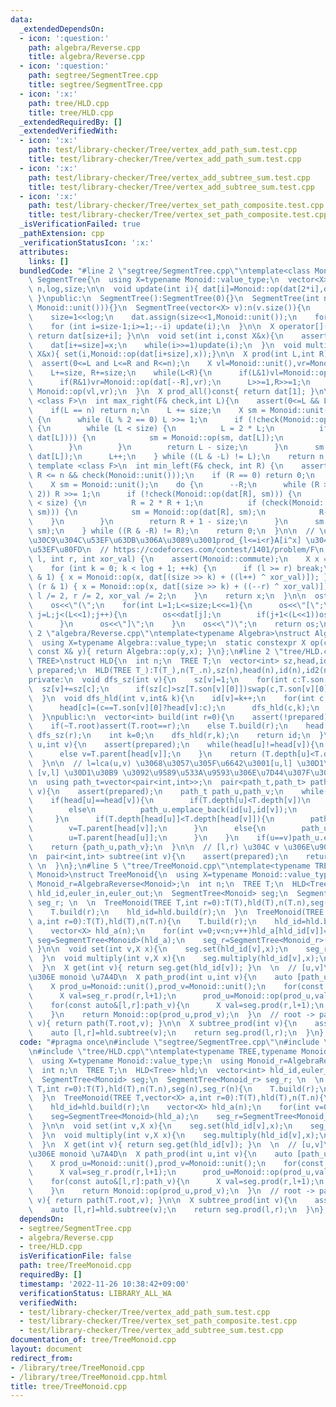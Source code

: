 ```yaml
---
data:
  _extendedDependsOn:
  - icon: ':question:'
    path: algebra/Reverse.cpp
    title: algebra/Reverse.cpp
  - icon: ':question:'
    path: segtree/SegmentTree.cpp
    title: segtree/SegmentTree.cpp
  - icon: ':x:'
    path: tree/HLD.cpp
    title: tree/HLD.cpp
  _extendedRequiredBy: []
  _extendedVerifiedWith:
  - icon: ':x:'
    path: test/library-checker/Tree/vertex_add_path_sum.test.cpp
    title: test/library-checker/Tree/vertex_add_path_sum.test.cpp
  - icon: ':x:'
    path: test/library-checker/Tree/vertex_add_subtree_sum.test.cpp
    title: test/library-checker/Tree/vertex_add_subtree_sum.test.cpp
  - icon: ':x:'
    path: test/library-checker/Tree/vertex_set_path_composite.test.cpp
    title: test/library-checker/Tree/vertex_set_path_composite.test.cpp
  _isVerificationFailed: true
  _pathExtension: cpp
  _verificationStatusIcon: ':x:'
  attributes:
    links: []
  bundledCode: "#line 2 \"segtree/SegmentTree.cpp\"\ntemplate<class Monoid>\nclass\
    \ SegmentTree{\n  using X=typename Monoid::value_type;\n  vector<X> dat;\n  int\
    \ n,log,size;\n\n  void update(int i){ dat[i]=Monoid::op(dat[2*i],dat[2*i+1]);\
    \ }\npublic:\n  SegmentTree():SegmentTree(0){}\n  SegmentTree(int n):SegmentTree(vector<X>(n,\
    \ Monoid::unit())){}\n  SegmentTree(vector<X> v):n(v.size()){\n    for(log=1;(1<<log)<n;log++){}\n\
    \    size=1<<log;\n    dat.assign(size<<1,Monoid::unit());\n    for (int i=0;i<n;++i)dat[size+i]=v[i];\n\
    \    for (int i=size-1;i>=1;--i) update(i);\n  }\n\n  X operator[](int i)const{\
    \ return dat[size+i]; }\n\n  void set(int i,const X&x){\n    assert(0<=i and i<n);\n\
    \    dat[i+=size]=x;\n    while(i>>=1)update(i);\n  }\n  void multiply(int i,const\
    \ X&x){ set(i,Monoid::op(dat[i+size],x));}\n\n  X prod(int L,int R)const{\n  \
    \  assert(0<=L and L<=R and R<=n);\n    X vl=Monoid::unit(),vr=Monoid::unit();\n\
    \    L+=size, R+=size;\n    while(L<R){\n      if(L&1)vl=Monoid::op(vl,dat[L++]);\n\
    \      if(R&1)vr=Monoid::op(dat[--R],vr);\n      L>>=1,R>>=1;\n    }\n    return\
    \ Monoid::op(vl,vr);\n  }\n  X prod_all()const{ return dat[1]; }\n\n  template\
    \ <class F>\n  int max_right(F& check,int L){\n    assert(0<=L && L<=n && check(Monoid::unit()));\n\
    \    if(L == n) return n;\n    L += size;\n    X sm = Monoid::unit();\n    do\
    \ {\n      while (L % 2 == 0) L >>= 1;\n      if (!check(Monoid::op(sm, dat[L])))\
    \ {\n        while (L < size) {\n          L = 2 * L;\n          if (check(Monoid::op(sm,\
    \ dat[L]))) {\n            sm = Monoid::op(sm, dat[L]);\n            L++;\n  \
    \        }\n        }\n        return L - size;\n      }\n      sm = Monoid::op(sm,\
    \ dat[L]);\n      L++;\n    } while ((L & -L) != L);\n    return n;\n  }\n\n \
    \ template <class F>\n  int min_left(F& check, int R) {\n    assert(0 <= R &&\
    \ R <= n && check(Monoid::unit()));\n    if (R == 0) return 0;\n    R += size;\n\
    \    X sm = Monoid::unit();\n    do {\n      --R;\n      while (R > 1 && (R %\
    \ 2)) R >>= 1;\n      if (!check(Monoid::op(dat[R], sm))) {\n        while (R\
    \ < size) {\n          R = 2 * R + 1;\n          if (check(Monoid::op(dat[R],\
    \ sm))) {\n            sm = Monoid::op(dat[R], sm);\n            R--;\n      \
    \    }\n        }\n        return R + 1 - size;\n      }\n      sm = Monoid::op(dat[R],\
    \ sm);\n    } while ((R & -R) != R);\n    return 0;\n  }\n\n  // \u30E2\u30CE\u30A4\
    \u30C9\u304C\u53EF\u63DB\u306A\u3089\u3001prod_{l<=i<r}A[i^x] \u304C\u8A08\u7B97\
    \u53EF\u80FD\n  // https://codeforces.com/contest/1401/problem/F\n  X Xor_prod(int\
    \ l, int r, int xor_val) {\n    assert(Monoid::commute);\n    X x = Monoid::unit();\n\
    \    for (int k = 0; k < log + 1; ++k) {\n      if (l >= r) break;\n      if (l\
    \ & 1) { x = Monoid::op(x, dat[(size >> k) + ((l++) ^ xor_val)]); }\n      if\
    \ (r & 1) { x = Monoid::op(x, dat[(size >> k) + ((--r) ^ xor_val)]); }\n     \
    \ l /= 2, r /= 2, xor_val /= 2;\n    }\n    return x;\n  }\n\n  ostream& operator<<(ostream&os)const{\n\
    \    os<<\"(\";\n    for(int L=1;L<=size;L<<=1){\n      os<<\"[\";\n      for(int\
    \ j=L;j<(L<<1);j++){\n        os<<dat[j];\n        if(j+1<(L<<1))os<<\",\";\n\
    \      }\n      os<<\"]\";\n    }\n    os<<\")\";\n    return os;\n  }\n};\n#line\
    \ 2 \"algebra/Reverse.cpp\"\ntemplate<typename Algebra>\nstruct AlgebraReverse:Algebra{\n\
    \  using X=typename Algebra::value_type;\n  static constexpr X op(const X& x,\
    \ const X& y){ return Algebra::op(y,x); }\n};\n#line 2 \"tree/HLD.cpp\"\ntemplate<typename\
    \ TREE>\nstruct HLD{\n  int n;\n  TREE T;\n  vector<int> sz,head,id,id2;\n  bool\
    \ prepared;\n  HLD(TREE T_):T(T_),n(T_.n),sz(n),head(n),id(n),id2(n),prepared(false){}\n\
    private:\n  void dfs_sz(int v){\n    sz[v]=1;\n    for(int c:T.son[v]){\n    \
    \  sz[v]+=sz[c];\n      if(sz[c]>sz[T.son[v][0]])swap(c,T.son[v][0]);\n    }\n\
    \  }\n  void dfs_hld(int v,int& k){\n    id[v]=k++;\n    for(int c:T.son[v]){\n\
    \      head[c]=(c==T.son[v][0]?head[v]:c);\n      dfs_hld(c,k);\n    }\n    id2[v]=k;\n\
    \  }\npublic:\n  vector<int> build(int r=0){\n    assert(!prepared);prepared=true;\n\
    \    if(~T.root)assert(T.root==r);\n    else T.build(r);\n    head[r]=r;\n   \
    \ dfs_sz(r);\n    int k=0;\n    dfs_hld(r,k);\n    return id;\n  }\n\n  int lca(int\
    \ u,int v){\n    assert(prepared);\n    while(head[u]!=head[v]){\n      if(T.depth[head[u]]>T.depth[head[v]])u=T.parent[head[u]];\n\
    \      else v=T.parent[head[v]];\n    }\n    return (T.depth[u]<T.depth[v]?u:v);\n\
    \  }\n\n  // l=lca(u,v) \u3068\u3057\u305F\u6642\u3001[u,l] \u30D1\u30B9\u3068\
    \ [v,l] \u30D1\u30B9 \u3092\u9589\u533A\u9593\u306E\u7D44\u307F\u3067\u8FD4\u3059\
    \n  using path_t=vector<pair<int,int>>;\n  pair<path_t,path_t> path(int u,int\
    \ v){\n    assert(prepared);\n    path_t path_u,path_v;\n    while(u!=v){\n  \
    \    if(head[u]==head[v]){\n        if(T.depth[u]<T.depth[v])\n          path_v.emplace_back(id[v],id[u]);\n\
    \        else\n          path_u.emplace_back(id[u],id[v]);\n        break;\n \
    \     }\n      if(T.depth[head[u]]<T.depth[head[v]]){\n        path_v.emplace_back(id[v],id[head[v]]);\n\
    \        v=T.parent[head[v]];\n      }\n      else{\n        path_u.emplace_back(id[u],id[head[u]]);\n\
    \        u=T.parent[head[u]];\n      }\n    }\n    if(u==v)path_u.emplace_back(id[u],id[u]);\n\
    \    return {path_u,path_v};\n  }\n\n  // [l,r) \u304C v \u306E\u90E8\u5206\u6728\
    \n  pair<int,int> subtree(int v){\n    assert(prepared);\n    return {id[v],id2[v]};\
    \ \n  }\n};\n#line 5 \"tree/TreeMonoid.cpp\"\ntemplate<typename TREE,typename\
    \ Monoid>\nstruct TreeMonoid{\n  using X=typename Monoid::value_type;\n  using\
    \ Monoid_r=AlgebraReverse<Monoid>;\n  int n;\n  TREE T;\n  HLD<Tree> hld;\n  vector<int>\
    \ hld_id,euler_in,euler_out;\n  SegmentTree<Monoid> seg;\n  SegmentTree<Monoid_r>\
    \ seg_r; \n  \n  TreeMonoid(TREE T,int r=0):T(T),hld(T),n(T.n),seg(n),seg_r(n){\n\
    \    T.build(r);\n    hld_id=hld.build(r);\n  }\n  TreeMonoid(TREE T,vector<X>\
    \ a,int r=0):T(T),hld(T),n(T.n){\n    T.build(r);\n    hld_id=hld.build(r);\n\
    \    vector<X> hld_a(n);\n    for(int v=0;v<n;v++)hld_a[hld_id[v]]=a[v];\n   \
    \ seg=SegmentTree<Monoid>(hld_a);\n    seg_r=SegmentTree<Monoid_r>(hld_a);\n \
    \ }\n\n  void set(int v,X x){\n    seg.set(hld_id[v],x);\n    seg_r.set(hld_id[v],x);\n\
    \  }\n  void multiply(int v,X x){\n    seg.multiply(hld_id[v],x);\n    seg_r.multiply(hld_id[v],x);\n\
    \  }\n  X get(int v){ return seg.get(hld_id[v]); }\n  \n  // [u,v]\u30D1\u30B9\
    \u306E monoid \u7A4D\n  X path_prod(int u,int v){\n    auto [path_u,path_v]=hld.path(u,v);\n\
    \    X prod_u=Monoid::unit(),prod_v=Monoid::unit();\n    for(const auto&[l,r]:path_u){\n\
    \      X val=seg_r.prod(r,l+1);\n      prod_u=Monoid::op(prod_u,val);\n    }\n\
    \    for(const auto&[l,r]:path_v){\n      X val=seg.prod(r,l+1);\n      prod_v=Monoid::op(val,prod_v);\n\
    \    }\n    return Monoid::op(prod_u,prod_v);\n  }\n  // root -> path\n  X path_root(int\
    \ v){ return path(T.root,v); }\n\n  X subtree_prod(int v){\n    assert(Monoid::commute);\n\
    \    auto [l,r]=hld.subtree(v);\n    return seg.prod(l,r);\n  }\n};\n"
  code: "#pragma once\n#include \"segtree/SegmentTree.cpp\"\n#include \"algebra/Reverse.cpp\"\
    \n#include \"tree/HLD.cpp\"\ntemplate<typename TREE,typename Monoid>\nstruct TreeMonoid{\n\
    \  using X=typename Monoid::value_type;\n  using Monoid_r=AlgebraReverse<Monoid>;\n\
    \  int n;\n  TREE T;\n  HLD<Tree> hld;\n  vector<int> hld_id,euler_in,euler_out;\n\
    \  SegmentTree<Monoid> seg;\n  SegmentTree<Monoid_r> seg_r; \n  \n  TreeMonoid(TREE\
    \ T,int r=0):T(T),hld(T),n(T.n),seg(n),seg_r(n){\n    T.build(r);\n    hld_id=hld.build(r);\n\
    \  }\n  TreeMonoid(TREE T,vector<X> a,int r=0):T(T),hld(T),n(T.n){\n    T.build(r);\n\
    \    hld_id=hld.build(r);\n    vector<X> hld_a(n);\n    for(int v=0;v<n;v++)hld_a[hld_id[v]]=a[v];\n\
    \    seg=SegmentTree<Monoid>(hld_a);\n    seg_r=SegmentTree<Monoid_r>(hld_a);\n\
    \  }\n\n  void set(int v,X x){\n    seg.set(hld_id[v],x);\n    seg_r.set(hld_id[v],x);\n\
    \  }\n  void multiply(int v,X x){\n    seg.multiply(hld_id[v],x);\n    seg_r.multiply(hld_id[v],x);\n\
    \  }\n  X get(int v){ return seg.get(hld_id[v]); }\n  \n  // [u,v]\u30D1\u30B9\
    \u306E monoid \u7A4D\n  X path_prod(int u,int v){\n    auto [path_u,path_v]=hld.path(u,v);\n\
    \    X prod_u=Monoid::unit(),prod_v=Monoid::unit();\n    for(const auto&[l,r]:path_u){\n\
    \      X val=seg_r.prod(r,l+1);\n      prod_u=Monoid::op(prod_u,val);\n    }\n\
    \    for(const auto&[l,r]:path_v){\n      X val=seg.prod(r,l+1);\n      prod_v=Monoid::op(val,prod_v);\n\
    \    }\n    return Monoid::op(prod_u,prod_v);\n  }\n  // root -> path\n  X path_root(int\
    \ v){ return path(T.root,v); }\n\n  X subtree_prod(int v){\n    assert(Monoid::commute);\n\
    \    auto [l,r]=hld.subtree(v);\n    return seg.prod(l,r);\n  }\n};"
  dependsOn:
  - segtree/SegmentTree.cpp
  - algebra/Reverse.cpp
  - tree/HLD.cpp
  isVerificationFile: false
  path: tree/TreeMonoid.cpp
  requiredBy: []
  timestamp: '2022-11-26 10:38:42+09:00'
  verificationStatus: LIBRARY_ALL_WA
  verifiedWith:
  - test/library-checker/Tree/vertex_add_path_sum.test.cpp
  - test/library-checker/Tree/vertex_set_path_composite.test.cpp
  - test/library-checker/Tree/vertex_add_subtree_sum.test.cpp
documentation_of: tree/TreeMonoid.cpp
layout: document
redirect_from:
- /library/tree/TreeMonoid.cpp
- /library/tree/TreeMonoid.cpp.html
title: tree/TreeMonoid.cpp
---
```

